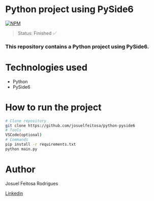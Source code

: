 # Python project using PySide6

[![NPM](https://img.shields.io/npm/l/react)](https://github.com/josuelfeitosa/python-pyside6/blob/main/LICENSE)

> Status: Finished :white_check_mark:

### This repository contains a Python project using PySide6.

# Technologies used
- Python
- PySide6

# How to run the project

```bash
# Clone repository
git clone https://github.com/josuelfeitosa/python-pyside6
# Tools
VSCode(optional)
# Commands
pip install -r requirements.txt
python main.py
```

# Author

Josuel Feitosa Rodrigues

[Linkedin](https://www.linkedin.com/in/josuel-feitosa-rodrigues/)
